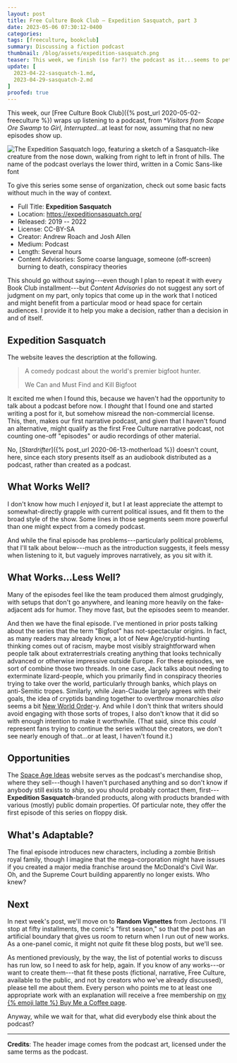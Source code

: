 ```yaml
---
layout: post
title: Free Culture Book Club — Expedition Sasquatch, part 3
date: 2023-05-06 07:30:12-0400
categories:
tags: [freeculture, bookclub]
summary: Discussing a fiction podcast
thumbnail: /blog/assets/expedition-sasquatch.png
teaser: This week, we finish (so far?) the podcast as it...seems to peter out, more than anything.
update: [
  2023-04-22-sasquatch-1.md,
  2023-04-29-sasquatch-2.md
]
proofed: true
---
```


This week, our [Free Culture Book Club]({% post_url 2020-05-02-freeculture %}) wraps up listening to a podcast, from **Visitors from Scape Ore Swamp* to *Girl, Interrupted*...at least for now, assuming that no new episodes show up.

![The Expedition Sasquatch logo, featuring a sketch of a Sasquatch-like creature from the nose down, walking from right to left in front of hills.  The name of the podcast overlays the lower third, written in a Comic Sans-like font](/blog/assets/expedition-sasquatch.png "Squatch the skies?")

To give this series some sense of organization, check out some basic facts without much in the way of context.

 * Full Title:  **Expedition Sasquatch**
 * Location:  <https://expeditionsasquatch.org/>
 * Released:  2019 -- 2022
 * License:  CC-BY-SA
 * Creator:  Andrew Roach and Josh Allen
 * Medium:  Podcast
 * Length:  Several hours
 * Content Advisories:  Some coarse language, someone (off-screen) burning to death, conspiracy theories

This should go without saying---even though I plan to repeat it with every Book Club installment---but *Content Advisories* do not suggest any sort of judgment on my part, only topics that come up in the work that I noticed and might benefit from a particular mood or head space for certain audiences.  I provide it to help you make a decision, rather than a decision in and of itself.

## Expedition Sasquatch

The website leaves the description at the following.

 > A comedy podcast about the world's premier bigfoot hunter.
 >
 > We Can and Must Find and Kill Bigfoot

It excited me when I found this, because we haven't had the opportunity to talk about a podcast before now.  I *thought* that I found one and started writing a post for it, but somehow misread the non-commercial license.  This, then, makes our first narrative podcast, and given that I haven't found an alternative, might qualify as the first Free Culture narrative podcast, not counting one-off "episodes" or audio recordings of other material.

No, [*Stardrifter*]({% post_url 2020-06-13-motherload %}) doesn't count, here, since each story presents itself as an audiobook distributed as a podcast, rather than created as a podcast.

## What Works Well?

I don't know how much I *enjoyed* it, but I at least appreciate the attempt to somewhat-directly grapple with current political issues, and fit them to the broad style of the show.  Some lines in those segments seem more powerful than one might expect from a comedy podcast.

And while the final episode has problems---particularly political problems, that I'll talk about below---much as the introduction suggests, it feels messy when listening to it, but vaguely improves narratively, as you sit with it.

## What Works...Less Well?

Many of the episodes feel like the team produced them almost grudgingly, with setups that don't go anywhere, and leaning more heavily on the fake-adjacent ads for humor.  They move fast, but the episodes seem to meander.

And then we have the final episode.  I've mentioned in prior posts talking about the series that the term "Bigfoot" has not-spectacular origins.  In fact, as many readers may already know, a lot of New Age/cryptid-hunting thinking comes out of racism, maybe most visibly straightforward when people talk about extraterrestrials creating anything that looks technically advanced or otherwise impressive outside Europe.  For these episodes, we sort of combine those two threads.  In one case, Jack talks about needing to exterminate lizard-people, which you primarily find in conspiracy theories trying to take over the world, particularly through banks, which plays on anti-Semitic tropes.  Similarly, while Jean-Claude largely agrees with their goals, the idea of cryptids banding together to overthrow monarchies *also* seems a bit [New World Order](https://en.wikipedia.org/wiki/New_World_Order_%28conspiracy_theory%29)-y.  And while I don't think that writers should avoid engaging with those sorts of tropes, I also don't know that it did so with enough intention to make it worthwhile.  (That said, since this *could* represent fans trying to continue the series without the creators, we don't see nearly enough of that...or at least, I haven't found it.)

## Opportunities

The [Space Age Ideas](https://spaceageideas.com) website serves as the podcast's merchandise shop, where they sell---though I haven't purchased anything and so don't know if anybody still exists to *ship*, so you should probably contact them, first---**Expedition Sasquatch**-branded products, along with products branded with various (mostly) public domain properties.  Of particular note, they offer the first episode of this series on floppy disk.

## What's Adaptable?

The final episode introduces new characters, including a zombie British royal family, though I imagine that the mega-corporation might have issues if you created a major media franchise around the McDonald's Civil War.  Oh, and the Supreme Court building apparently no longer exists.  Who knew?

## Next

In next week's post, we'll move on to **Random Vignettes** from Jectoons.  I'll stop at fifty installments, the comic's "first season," so that the post has an artificial boundary that gives us room to return when I run out of new works.  As a one-panel comic, it might not *quite* fit these blog posts, but we'll see.

As mentioned previously, by the way, the list of potential works to discuss has run low, so I need to ask for help, again.  If you know of any works---or want to create them---that fit these posts (fictional, narrative, Free Culture, available to the public, and not by creators who we've already discussed), please tell me about them.  Every person who points me to at least one appropriate work with an explanation will receive a free membership on [my {% emoji latte %} Buy Me a Coffee page](https://buymeacoffee.com/jcolag).

Anyway, while we wait for that, what did everybody else think about the podcast?

* * *

**Credits**:  The header image comes from the podcast art, licensed under the same terms as the podcast.
